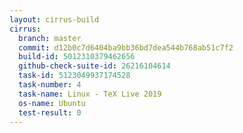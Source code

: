 ```yaml
---
layout: cirrus-build
cirrus:
  branch: master
  commit: d12b0c7d6404ba9bb36bd7dea544b768ab51c7f2
  build-id: 5012310379462656
  github-check-suite-id: 26216104614
  task-id: 5123049937174528
  task-number: 4
  task-name: Linux - TeX Live 2019
  os-name: Ubuntu
  test-result: 0
---
```

